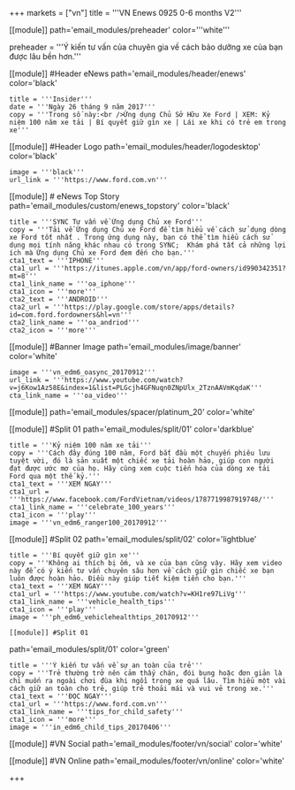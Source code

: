 +++
markets = ["vn"]
title = '''VN Enews 0925 0-6 months V2'''

[[module]]
path='email_modules/preheader'
color='''white'''

preheader = '''Ý kiến tư vấn của chuyên gia về cách bảo dưỡng xe của bạn được lâu bền hơn.'''

[[module]] #Header eNews
path='email_modules/header/enews'
color='black'

	title = '''Insider'''
	date = '''Ngày 26 tháng 9 năm 2017'''
	copy = '''Trong số này:<br />Ứng dụng Chủ Sở Hữu Xe Ford | XEM: Kỷ niệm 100 năm xe tải | Bí quyết giữ gìn xe | Lái xe khi có trẻ em trong xe'''

[[module]] #Header Logo
path='email_modules/header/logodesktop'
color='black'

	image = '''black'''
	url_link = '''https://www.ford.com.vn'''

[[module]] # eNews Top Story
path='email_modules/custom/enews_topstory'
color='black'

	title = '''SYNC Tư vấn về Ứng dụng Chủ xe Ford'''
	copy = '''Tải về Ứng dụng Chủ xe Ford để tìm hiểu về cách sử dụng dòng xe Ford tốt nhất . Trong ứng dụng này, bạn có thể tìm hiểu cách sử dụng mọi tính năng khác nhau có trong SYNC;  Khám phá tất cả những lợi ích mà Ứng dụng Chủ xe Ford đem đến cho bạn.'''
	cta1_text = '''IPHONE'''
	cta1_url = '''https://itunes.apple.com/vn/app/ford-owners/id990342351?mt=8'''
	cta1_link_name = '''oa_iphone'''
	cta1_icon = '''more'''
    cta2_text = '''ANDROID'''
	cta2_url = '''https://play.google.com/store/apps/details?id=com.ford.fordowners&hl=vn'''
	cta2_link_name = '''oa_andriod'''
	cta2_icon = '''more'''

[[module]] #Banner Image
path='email_modules/image/banner'
color='white'

	image = '''vn_edm6_oasync_20170912'''
	url_link = '''https://www.youtube.com/watch?v=j6Kow1Az58E&index=1&list=PLGcjh4GFNuqn0ZNpUlx_2TznAAVmKqdaK'''
	cta_link_name = '''oa_video'''

[[module]]
path='email_modules/spacer/platinum_20'
color='white'

[[module]] #Split 01
path='email_modules/split/01'
color='darkblue'

	title = '''Kỷ niệm 100 năm xe tải'''
	copy = '''Cách đây đúng 100 năm, Ford bắt đầu một chuyến phiêu lưu tuyệt vời, đó là sản xuất một chiếc xe tải hoàn hảo, giúp con người đạt được ước mơ của họ. Hãy cùng xem cuộc tiến hóa của dòng xe tải Ford qua một thế kỷ.'''
	cta1_text = '''XEM NGAY'''
	cta1_url = '''https://www.facebook.com/FordVietnam/videos/1787719987919748/'''
	cta1_link_name = '''celebrate_100_years'''
	cta1_icon = '''play'''
	image = '''vn_edm6_ranger100_20170912'''

[[module]] #Split 02
path='email_modules/split/02'
color='lightblue'

	title = '''Bí quyết giữ gìn xe'''
	copy = '''Không ai thích bị ốm, và xe của bạn cũng vậy. Hãy xem video này để có ý kiến tư vấn chuyên sâu hơn về cách giữ gìn chiếc xe bạn luôn được hoàn hảo. Điều này giúp tiết kiệm tiền cho bạn.'''
	cta1_text = '''XEM NGAY'''
	cta1_url = '''https://www.youtube.com/watch?v=KH1re97LiVg'''
	cta1_link_name = '''vehicle_health_tips'''
	cta1_icon = '''play'''
	image = '''ph_edm6_vehiclehealthtips_20170912'''

    [[module]] #Split 01
path='email_modules/split/01'
color='green'

	title = '''Ý kiến tư vấn về sự an toàn của trẻ'''
	copy = '''Trẻ thường trở nên cảm thấy chán, đói bụng hoặc đơn giản là chỉ muốn ra ngoài chơi đùa khi ngồi trong xe quá lâu. Tìm hiểu một vài cách giữ an toàn cho trẻ, giúp trẻ thoải mái và vui vẻ trong xe.'''
	cta1_text = '''ĐỌC NGAY'''
	cta1_url = '''https://www.ford.com.vn'''
	cta1_link_name = '''tips_for_child_safety'''
	cta1_icon = '''more'''
	image = '''in_edm6_child_tips_20170406'''


[[module]] #VN Social
path='email_modules/footer/vn/social'
color='white'

[[module]] #VN Online
path='email_modules/footer/vn/online'
color='white'


+++